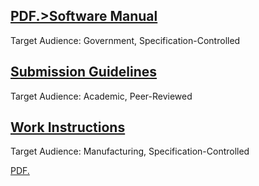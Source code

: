 <h2><a href="/pdfs/SM5912 Thelaron Software Manual.pdf" target="_blank">PDF.>Software Manual</a></h2>
  <p>Target Audience: Government, Specification-Controlled</p>
<h2><a href="https://journals.plos.org/plosone/s/latex">Submission Guidelines</a></h2>
  <p>Target Audience: Academic, Peer-Reviewed</p>
<h2><a href="/pdfs/WI3652 Work Instructions for Turbine Engine Assembly.pdf">Work Instructions</a></h2>
  <p>Target Audience: Manufacturing, Specification-Controlled</p>

<footer>
  <!---Kit Code for Icon Fonts--->
    <script src="https://kit.fontawesome.com/9ccd11bee7.js"></script>
  <a href="mailto:stacie.mckee@gmail.com"><i class="fas fa-envelope"></i></a>
  <a href="#" target="https://www.linkedin.com/in/stacie-mckee-5338154a/"><i class="fab fa-linkedin"></i></a>
 </footer>
<a href="username.github.io/folder/document.pdf" target="_blank">PDF.</a>
